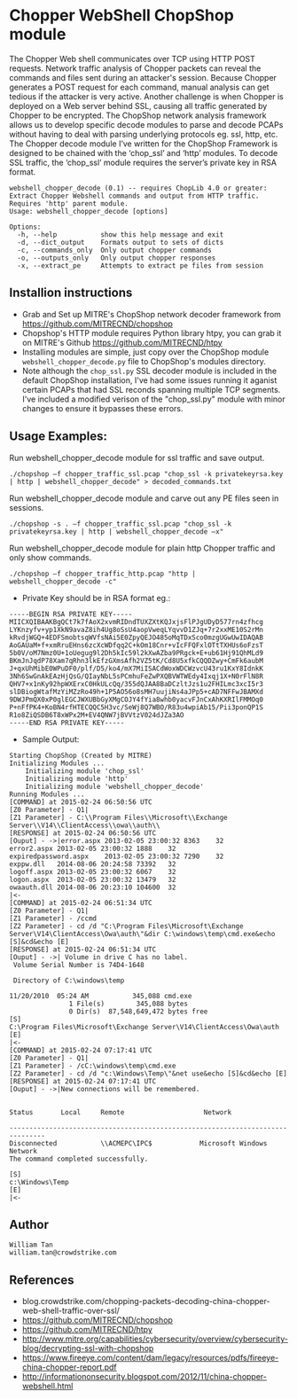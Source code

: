 # Chopper WebShell ChopShop module

The Chopper Web shell communicates over TCP using HTTP POST requests. Network traffic analysis of Chopper packets can reveal the commands and files sent during an attacker's session. Because Chopper generates a POST request for each command, manual analysis can get tedious if the attacker is very active. Another challenge is when Chopper is deployed on a Web server behind SSL, causing all traffic generated by Chopper to be encrypted. The ChopShop network analysis framework allows us to develop specific decode modules to parse and decode PCAPs without having to deal with parsing underlying protocols eg. ssl, http, etc. The Chopper decode module I’ve written for the ChopShop Framework is designed to be chained with the ‘chop_ssl’ and  ‘http’ modules. To decode SSL traffic, the ‘chop_ssl’ module requires the server’s private key in RSA format.

```
webshell_chopper_decode (0.1) -- requires ChopLib 4.0 or greater:
Extract Chopper Webshell commands and output from HTTP traffic. Requires 'http' parent module.
Usage: webshell_chopper_decode [options]

Options:
  -h, --help           show this help message and exit
  -d, --dict_output    Formats output to sets of dicts
  -c, --commands_only  Only output chopper commands
  -o, --outputs_only   Only output chopper responses
  -x, --extract_pe     Attempts to extract pe files from session

```

## Installion instructions 
* Grab and Set up MITRE's ChopShop network decoder framework from https://github.com/MITRECND/chopshop
* Chopshop's HTTP module requires Python library htpy, you can grab it on MITRE's Github https://github.com/MITRECND/htpy 
* Installing modules are simple, just copy over the ChopShop module `webshell_chopper_decode.py` file to ChopShop's modules directory. 
* Note although the `chop_ssl.py` SSL decoder module is included in the default ChopShop installation, I've had some issues running it aganist certain PCAPs that had SSL reconds spanning multiple TCP segments. I've included a modified verison of the "chop_ssl.py" module with minor changes to ensure it bypasses these errors.

## Usage Examples:

Run webshell_chopper_decode module for ssl traffic and save output.
```
./chopshop –f chopper_traffic_ssl.pcap "chop_ssl -k privatekeyrsa.key | http | webshell_chopper_decode" > decoded_commands.txt
```
Run webshell_chopper_decode module and carve out any PE files seen in sessions.
```
./chopshop -s . –f chopper_traffic_ssl.pcap "chop_ssl -k privatekeyrsa.key | http | webshell_chopper_decode –x"
```
Run webshell_chopper_decode module for plain http Chopper traffic and only show commands.
```
./chopshop –f chopper_traffic_http.pcap "http | webshell_chopper_decode -c"
```

* Private Key should be in RSA format eg.:
```
-----BEGIN RSA PRIVATE KEY-----
MIICXQIBAAKBgQCt7k7fAoX2xvmRIDndTUXZXtKQJxjsFlPJgUDyD577rn4zfhcg
LYKnzyfv+yp1XkN9avaZ8ih4Ug8oSsU4aopVweqLYqvvD1ZJq+7r2xxME10S2rMn
kRvdjWGQ+4EDFSmobtsqWVfsNAi5E0ZpyQEJO485oMqTDxSco0mzgUGwUwIDAQAB
AoGAUaM+f+xmRruEHns6zcXcWDfqq2C+kOm18Cnr+vIcFFQFxlOTtTXHUs6oFzsT
5b0V/oM7Nmz0U+1oUegug9l2Dh5kIc59l2kXwAZba9PRgck+E+ub61Hj91QhMLd9
BKmJnJqdP78Xam7qRhn3lkEfzGXmsAfh2VZ5tK/Cd8U5xfkCQQDZwy+CmFk6aubM
J+qxUhMibE0WPuDF0/plf/D5/ko4/mX7MiISACdWoxWDCWzvcU43ru1KxY8IdnkK
3Nh6SwGnAkEAzHjQsG/QIayNbL5sPCmhuFeZwPXQBVWTWEdy4Ixqj1X+N0rFlN8R
QHV7+x1nKy92hpWXErxC0HkULcQq/355dQJAA8BaDCzltJzs1u2FHILmc3xcI5r3
slDBiogWtafMzYiMZzRo49h+1P5AO56o8sMH7uujiNs4aJPp5+cAD7NFFwJBAMXd
9DWJPmQX0xP0glEGCJWXUBbGyXMgCOJY4fYia8whb0yacvFJnCxAhKXRIlFMMOq0
P+nFfPK4+KoBN4rfHTECQQC5H3vc/SeWj8Q7WBO/R83u4wpiAb15/Pii3ponQP1S
R1o8ZiQSDB6T8xWPx2M+EV4QNW7jBVVtzV024dJZa3AO
-----END RSA PRIVATE KEY-----
```

* Sample Output:

```
Starting ChopShop (Created by MITRE)
Initializing Modules ...
	Initializing module 'chop_ssl'
	Initializing module 'http'
	Initializing module 'webshell_chopper_decode'
Running Modules ...
[COMMAND] at 2015-02-24 06:50:56 UTC
[Z0 Parameter] - Q1|
[Z1 Parameter] - C:\\Program Files\\Microsoft\\Exchange Server\\V14\\ClientAccess\\owa\\auth\\
[RESPONSE] at 2015-02-24 06:50:56 UTC
[Ouput] - ->|error.aspx	2013-02-05 23:00:32	8363	32
error2.aspx	2013-02-05 23:00:32	1888	32
expiredpassword.aspx	2013-02-05 23:00:32	7290	32
exppw.dll	2014-08-06 20:24:58	73392	32
logoff.aspx	2013-02-05 23:00:32	6067	32
logon.aspx	2013-02-05 23:00:32	13479	32
owaauth.dll	2014-08-06 20:23:10	104600	32
|<-
[COMMAND] at 2015-02-24 06:51:34 UTC
[Z0 Parameter] - Q1|
[Z1 Parameter] - /ccmd
[Z2 Parameter] - cd /d "C:\Program Files\Microsoft\Exchange Server\V14\ClientAccess\Owa\auth\"&dir C:\windows\temp\cmd.exe&echo [S]&cd&echo [E]
[RESPONSE] at 2015-02-24 06:51:34 UTC
[Ouput] - ->| Volume in drive C has no label.
 Volume Serial Number is 74D4-1648

 Directory of C:\windows\temp

11/20/2010  05:24 AM           345,088 cmd.exe
               1 File(s)        345,088 bytes
               0 Dir(s)  87,548,649,472 bytes free
[S]
C:\Program Files\Microsoft\Exchange Server\V14\ClientAccess\Owa\auth
[E]
|<-
[COMMAND] at 2015-02-24 07:17:41 UTC
[Z0 Parameter] - Q1|
[Z1 Parameter] - /cC:\windows\temp\cmd.exe
[Z2 Parameter] - cd /d "c:\Windows\Temp\"&net use&echo [S]&cd&echo [E]
[RESPONSE] at 2015-02-24 07:17:41 UTC
[Ouput] - ->|New connections will be remembered.


Status       Local     Remote                    Network

-------------------------------------------------------------------------------
Disconnected           \\ACMEPC\IPC$            Microsoft Windows Network
The command completed successfully.

[S]
c:\Windows\Temp
[E]
|<-
```

## Author
```
William Tan
william.tan@crowdstrike.com
```

## References
* blog.crowdstrike.com/chopping-packets-decoding-china-chopper-web-shell-traffic-over-ssl/
* https://github.com/MITRECND/chopshop
* https://github.com/MITRECND/htpy
* http://www.mitre.org/capabilities/cybersecurity/overview/cybersecurity-blog/decrypting-ssl-with-chopshop
* https://www.fireeye.com/content/dam/legacy/resources/pdfs/fireeye-china-chopper-report.pdf
* http://informationonsecurity.blogspot.com/2012/11/china-chopper-webshell.html
